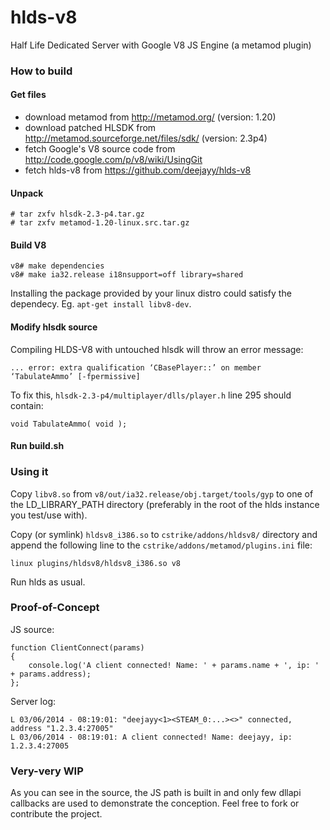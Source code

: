 hlds-v8
=======

Half Life Dedicated Server with Google V8 JS Engine (a metamod plugin)

### How to build

#### Get files

- download metamod from http://metamod.org/ (version: 1.20)
- download patched HLSDK from http://metamod.sourceforge.net/files/sdk/ (version: 2.3p4)
- fetch Google's V8 source code from http://code.google.com/p/v8/wiki/UsingGit
- fetch hlds-v8 from https://github.com/deejayy/hlds-v8

#### Unpack

    # tar zxfv hlsdk-2.3-p4.tar.gz
    # tar zxfv metamod-1.20-linux.src.tar.gz

#### Build V8

    v8# make dependencies
    v8# make ia32.release i18nsupport=off library=shared

Installing the package provided by your linux distro could satisfy the dependecy. Eg. ```apt-get install libv8-dev```.

#### Modify hlsdk source

Compiling HLDS-V8 with untouched hlsdk will throw an error message:

    ... error: extra qualification ‘CBasePlayer::’ on member ‘TabulateAmmo’ [-fpermissive]

To fix this, ```hlsdk-2.3-p4/multiplayer/dlls/player.h``` line 295 should contain:

    void TabulateAmmo( void );

#### Run build.sh

### Using it

Copy ```libv8.so``` from ```v8/out/ia32.release/obj.target/tools/gyp``` to one of the LD_LIBRARY_PATH directory (preferably in the root of the hlds instance you test/use with).

Copy (or symlink) ```hldsv8_i386.so``` to ```cstrike/addons/hldsv8/``` directory and append the following line to the ```cstrike/addons/metamod/plugins.ini``` file:

    linux plugins/hldsv8/hldsv8_i386.so v8

Run hlds as usual.

### Proof-of-Concept

JS source:

    function ClientConnect(params)
    {
    	console.log('A client connected! Name: ' + params.name + ', ip: ' + params.address);
    };

Server log:

    L 03/06/2014 - 08:19:01: "deejayy<1><STEAM_0:...><>" connected, address "1.2.3.4:27005"
    L 03/06/2014 - 08:19:01: A client connected! Name: deejayy, ip: 1.2.3.4:27005
    
### Very-very WIP

As you can see in the source, the JS path is built in and only few dllapi callbacks are used to demonstrate the conception. Feel free to fork or contribute the project.
